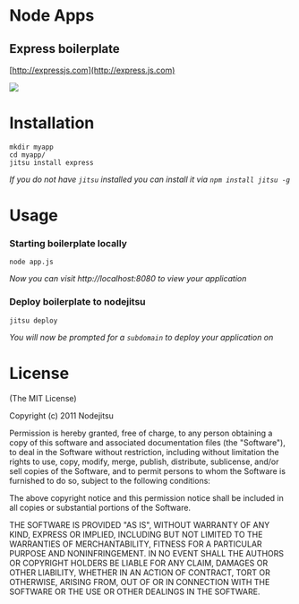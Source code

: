 

# Node Apps
## Express boilerplate

[http://expressjs.com](http://express.js.com)

![](https://github.com/nodeapps/boilerplates/raw/master/screenshots/express.png)

# Installation

    mkdir myapp
    cd myapp/
    jitsu install express

*If you do not have `jitsu` installed you can install it via `npm install jitsu -g`*


# Usage

### Starting boilerplate locally

    node app.js

*Now you can visit http://localhost:8080 to view your application*

### Deploy boilerplate to nodejitsu

    jitsu deploy

*You will now be prompted for a `subdomain` to deploy your application on*


# License

(The MIT License)

Copyright (c) 2011 Nodejitsu

Permission is hereby granted, free of charge, to any person obtaining a copy of this software and associated documentation files (the "Software"), to deal in the Software without restriction, including without limitation the rights to use, copy, modify, merge, publish, distribute, sublicense, and/or sell copies of the Software, and to permit persons to whom the Software is furnished to do so, subject to the following conditions:

The above copyright notice and this permission notice shall be included in all copies or substantial portions of the Software.

THE SOFTWARE IS PROVIDED "AS IS", WITHOUT WARRANTY OF ANY KIND, EXPRESS OR IMPLIED, INCLUDING BUT NOT LIMITED TO THE WARRANTIES OF MERCHANTABILITY, FITNESS FOR A PARTICULAR PURPOSE AND NONINFRINGEMENT. IN NO EVENT SHALL THE AUTHORS OR COPYRIGHT HOLDERS BE LIABLE FOR ANY CLAIM, DAMAGES OR OTHER LIABILITY, WHETHER IN AN ACTION OF CONTRACT, TORT OR OTHERWISE, ARISING FROM, OUT OF OR IN CONNECTION WITH THE SOFTWARE OR THE USE OR OTHER DEALINGS IN THE SOFTWARE.
